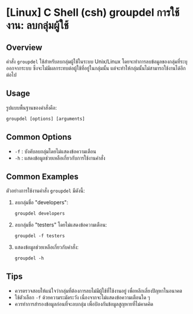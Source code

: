 # [Linux] C Shell (csh) groupdel การใช้งาน: ลบกลุ่มผู้ใช้

## Overview
คำสั่ง `groupdel` ใช้สำหรับลบกลุ่มผู้ใช้ในระบบ Unix/Linux โดยจะทำการลบข้อมูลของกลุ่มที่ระบุออกจากระบบ ซึ่งจะไม่มีผลกระทบต่อผู้ใช้ที่อยู่ในกลุ่มนั้น แต่จะทำให้กลุ่มนั้นไม่สามารถใช้งานได้อีกต่อไป

## Usage
รูปแบบพื้นฐานของคำสั่งคือ:

```csh
groupdel [options] [arguments]
```

## Common Options
- `-f` : บังคับลบกลุ่มโดยไม่แสดงข้อความเตือน
- `-h` : แสดงข้อมูลช่วยเหลือเกี่ยวกับการใช้งานคำสั่ง

## Common Examples
ตัวอย่างการใช้งานคำสั่ง `groupdel` มีดังนี้:

1. ลบกลุ่มชื่อ "developers":
   ```csh
   groupdel developers
   ```

2. ลบกลุ่มชื่อ "testers" โดยไม่แสดงข้อความเตือน:
   ```csh
   groupdel -f testers
   ```

3. แสดงข้อมูลช่วยเหลือเกี่ยวกับคำสั่ง:
   ```csh
   groupdel -h
   ```

## Tips
- ควรตรวจสอบให้แน่ใจว่ากลุ่มที่ต้องการลบไม่มีผู้ใช้ที่ใช้งานอยู่ เพื่อหลีกเลี่ยงปัญหาในอนาคต
- ใช้ตัวเลือก `-f` ด้วยความระมัดระวัง เนื่องจากจะไม่แสดงข้อความเตือนใด ๆ
- ควรทำการสำรองข้อมูลก่อนที่จะลบกลุ่ม เพื่อป้องกันข้อมูลสูญหายที่ไม่คาดคิด